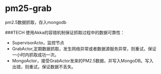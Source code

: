 pm25-grab
=========
pm2.5数据抓取，存入mongodb

###TECH
使用Akka的容错机制保证抓取过程中的数据可靠性：
- SupervisorActo，监控节点
- GrabActor,定期数据抓取，发生网络异常或者数据源服务异常，则重试，保证一小时内抓取成功一次。
- MongoActor，接受GrabActor发来的PM2.5数据，并写入MongoDB。写入出错，则重试，保证数据不丢失。
